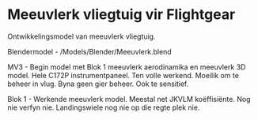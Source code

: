 # Meeuvlerk vliegtuig vir Flightgear

Ontwikkelingsmodel van meeuvlerk vliegtuig.



Blendermodel - /Models/Blender/Meeuvlerk.blend

MV3 - Begin model met Blok 1 meeuvlerk aerodinamika en meeuvlerk 3D model.  Hele C172P instrumentpaneel.  Ten volle werkend.  Moeilik om te beheer in vlug.  Byna geen gier beheer.  Ook te sensitief.





Blok 1 - Werkende meeuvlerk model.  Meestal net JKVLM koëffisiënte.  Nog nie verfyn nie.  Landingswiele nog nie op die regte plek nie.

